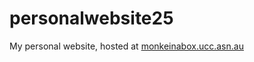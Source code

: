 # personalwebsite25
My personal website, hosted at [monkeinabox.ucc.asn.au](monkeinabox.ucc.asn.au)
